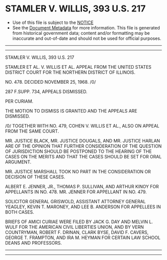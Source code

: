 ---
---

# STAMLER V. WILLIS, 393 U.S. 217

* Use of this file is subject to the [NOTICE](https://github.com/publicdocs/notice/blob/master/NOTICE)
* See the [Document Metadata](../../../) for more information.
  This file is generated from historical government data; content and/or formatting may be inaccurate and out-of-date and should not be used for official purposes.

----------
----------

STAMLER V. WILLIS, 393 U.S. 217

STAMLER ET AL. V. WILLIS ET AL. APPEAL FROM THE UNITED STATES DISTRICT COURT FOR THE NORTHERN DISTRICT OF ILLINOIS.

NO. 478.  DECIDED NOVEMBER 25, 1968.  /0/

287 F.SUPP.  734, APPEALS DISMISSED.

PER CURIAM.

THE MOTION TO DISMISS IS GRANTED AND THE APPEALS ARE DISMISSED.

/0/  TOGETHER WITH NO. 479, COHEN V. WILLIS ET AL., ALSO ON APPEAL FROM THE SAME COURT.

MR. JUSTICE BLACK, MR. JUSTICE DOUGALS, AND MR. JUSTICE HARLAN ARE OF THE OPINION THAT FURTHER CONSIDERATION OF THE QUESTION OF JURISDICTION SHOULD BE POSTPONED TO THE HEARING OF THE CASES ON THE MERITS AND THAT THE CASES SHOULD BE SET FOR ORAL ARGUMENT.

MR. JUSTICE MARSHALL TOOK NO PART IN THE CONSIDERATION OR DECISION OF THESE CASES.

ALBERT E. JENNER, JR., THOMAS P. SULLIVAN, AND ARTHUR KINOY FOR APPELLANTS IN NO. 478.  MR. JENNER FOR APPELLANT IN NO. 479.

SOLICITOR GENERAL GRISWOLD, ASSISTANT ATTORNEY GENERAL YEAGLEY, KEVIN T. MARONEY, AND LEE B. ANDERSON FOR APPELLEES IN BOTH CASES.

BRIEFS OF AMICI CURIAE WERE FILED BY JACK G. DAY AND MELVIN L. WULF FOR THE AMERICAN CIVIL LIBERTIES UNION, AND BY VERN COUNTRYMAN, ROBERT F. DRINAN, CLARK BYSE, DAVID F. CAVERS, GEORGE T. FRAMPTON, AND IRA M. HEYMAN FOR CERTAIN LAW SCHOOL DEANS AND PROFESSORS.


----------
----------

